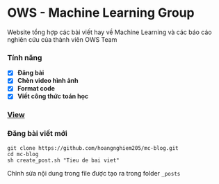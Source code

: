 # OWS - Machine Learning Group
Website tổng hợp các bài viết hay về Machine Learning và các báo cáo nghiên cứu của thành viên OWS Team

### Tính năng

- [x] **Đăng bài**
- [x] **Chèn video hình ảnh**
- [x] **Format code**
- [x] **Viết công thức toán học**

### [View](http://hoangnghiem205.github.io/mc-blog)

### Đăng bài viết mới

```
git clone https://github.com/hoangnghiem205/mc-blog.git
cd mc-blog
sh create_post.sh "Tieu de bai viet"
```
Chỉnh sửa nội dung trong file được tạo ra trong folder `_posts`